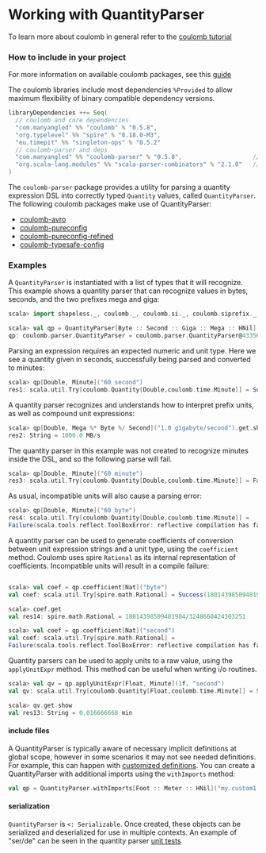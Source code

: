 # Working with QuantityParser

To learn more about coulomb in general refer to the
[coulomb tutorial](../README.md#tutorial)

### How to include in your project

For more information on available coulomb packages, see this
[guide](../README.md#how-to-include-coulomb-in-your-project)

The coulomb libraries include most dependencies `%Provided` to allow maximum flexibility
of binary compatible dependency versions.

```scala
libraryDependencies ++= Seq(
  // coulomb and core dependencies
  "com.manyangled" %% "coulomb" % "0.5.8",
  "org.typelevel" %% "spire" % "0.18.0-M3",
  "eu.timepit" %% "singleton-ops" % "0.5.2"
  // coulomb-parser and deps
  "com.manyangled" %% "coulomb-parser" % "0.5.8",                    // QuantityParser
  "org.scala-lang.modules" %% "scala-parser-combinators" % "2.1.0"   // %Provided parser dependency
)
```

The `coulomb-parser` package provides a utility for parsing a quantity expression DSL into
correctly typed `Quantity` values, called `QuantityParser`.
The following coulomb packages make use of QuantityParser:

* [coulomb-avro](../coulomb-avro/)
* [coulomb-pureconfig](../coulomb-pureconfig/)
* [coulomb-pureconfig-refined](../coulomb-pureconfig-refined/)
* [coulomb-typesafe-config](../coulomb-typesafe-config/)

### Examples

A `QuantityParser` is instantiated with a list of types that it will recognize.
This example shows a quantity parser that can recognize values in bytes, seconds,
and the two prefixes mega and giga:
```scala
scala> import shapeless._, coulomb._, coulomb.si._, coulomb.siprefix._, coulomb.info._, coulomb.time._, coulomb.parser._

scala> val qp = QuantityParser[Byte :: Second :: Giga :: Mega :: HNil]
qp: coulomb.parser.QuantityParser = coulomb.parser.QuantityParser@43356dd9
```

Parsing an expression requires an expected numeric and unit type.
Here we see a quantity given in seconds, successfully being parsed and converted to minutes:
```scala
scala> qp[Double, Minute]("60 second")
res1: scala.util.Try[coulomb.Quantity[Double,coulomb.time.Minute]] = Success(Quantity(1.0))
```

A quantity parser recognizes and understands how to interpret prefix units, as well as
compound unit expressions:
```scala
scala> qp[Double, Mega %* Byte %/ Second]("1.0 gigabyte/second").get.show
res2: String = 1000.0 MB/s
```

The quantity parser in this example was not created to recognize minutes inside the DSL, and so
the following parse will fail.
```scala
scala> qp[Double, Minute]("60 minute")
res3: scala.util.Try[coulomb.Quantity[Double,coulomb.time.Minute]] = Failure(coulomb.parser.QPLexingException: ')' expected but 'm' found)
```

As usual, incompatible units will also cause a parsing error:
```scala
scala> qp[Double, Minute]("60 byte")
res4: scala.util.Try[coulomb.Quantity[Double,coulomb.time.Minute]] =
Failure(scala.tools.reflect.ToolBoxError: reflective compilation has failed ...
```

A quantity parser can be used to generate coefficients of conversion between
unit expression strings and a unit type, using the `coefficient` method.
Coulomb uses spire `Rational` as its internal representation of coefficients.
Incompatible units will result in a compile failure:

```scala

scala> val coef = qp.coefficient[Nat]("byte")
val coef: scala.util.Try[spire.math.Rational] = Success(18014398509481984/3248660424303251)

scala> coef.get
val res14: spire.math.Rational = 18014398509481984/3248660424303251

scala> val coef = qp.coefficient[Nat]("second")
val coef: scala.util.Try[spire.math.Rational] =
Failure(scala.tools.reflect.ToolBoxError: reflective compilation has failed:
```

Quantity parsers can be used to apply units to a raw value, using the `applyUnitExpr` method.
This method can be useful when writing i/o routines.

```scala
scala> val qv = qp.applyUnitExpr[Float, Minute](1f, "second")
val qv: scala.util.Try[coulomb.Quantity[Float,coulomb.time.Minute]] = Success(Quantity(0.016666668))

scala> qv.get.show
val res13: String = 0.016666668 min
```

#### include files

A QuantityParser is typically aware of necessary implicit definitions at global scope,
however in some scenarios it may not see needed definitions.
For example, this can happen with
[customized definitions](../README.md#unit-conversions-for-custom-value-types).
You can create a QuantityParser with additional imports using the `withImports` method:

```scala
val qp = QuantityParser.withImports[Foot :: Meter :: HNil]("my.custom1._", "my.custom2._", ...)
```

#### serialization

`QuantityParser` is `<: Serializable`.
Once created, these objects can be serialized and deserialized for use in
multiple contexts.
An example of "ser/de" can be seen in the quantity parser
[unit tests](../coulomb-tests/src/test/scala/coulomb/QuantityParser.scala)
